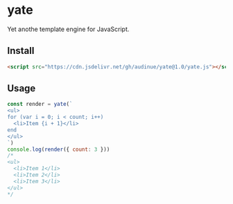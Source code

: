 # yate

Yet anothe template engine for JavaScript.

## Install

```html
<script src="https://cdn.jsdelivr.net/gh/audinue/yate@1.0/yate.js"></script>
```

## Usage

```js
const render = yate(`
<ul>
for (var i = 0; i < count; i++)
  <li>Item {i + 1}</li>
end
</ul>
`)
console.log(render({ count: 3 }))
/*
<ul>
  <li>Item 1</li>
  <li>Item 2</li>
  <li>Item 3</li>
</ul>
*/
```
